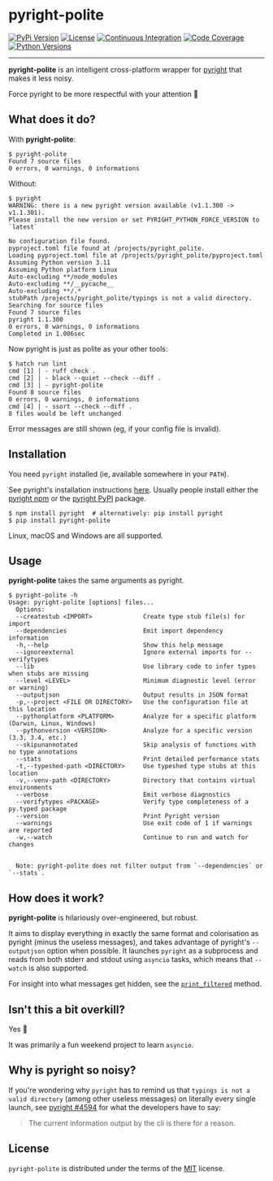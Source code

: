 # pyright-polite

[![PyPi Version][pypi-img]][pypi-url]
[![License][license-img]][license-url]
[![Continuous Integration][ci-img]][ci-url]
[![Code Coverage][coverage-img]][coverage-url]
[![Python Versions][python-img]][python-url]

[pypi-img]: https://img.shields.io/pypi/v/pyright-polite.svg
[pypi-url]: https://pypi.org/project/pyright-polite
[license-img]:  https://img.shields.io/github/license/jamielinux/pyright-polite.svg
[license-url]: https://github.com/jamielinux/pyright-polite/blob/main/LICENSE
[ci-img]: https://github.com/jamielinux/pyright-polite/actions/workflows/ci.yml/badge.svg
[ci-url]: https://github.com/jamielinux/pyright-polite/actions/workflows/ci.yml
[coverage-img]: https://img.shields.io/endpoint?url=https://gist.githubusercontent.com/jamielinux/ed2d4df7c2b137ac89778db60ef8894f/raw/pyright-polite.covbadge.json
[coverage-url]: https://github.com/jamielinux/pyright-polite/actions/workflows/ci.yml
[python-img]: https://img.shields.io/pypi/pyversions/pyright-polite.svg
[python-url]: https://pypi.org/project/pyright-polite

---

**pyright-polite** is an intelligent cross-platform wrapper for [pyright][0] that makes
it less noisy.

Force pyright to be more respectful with your attention :rotating_light:

[0]: https://github.com/microsoft/pyright

## What does it do?

With **pyright-polite**:

```console
$ pyright-polite
Found 7 source files
0 errors, 0 warnings, 0 informations
```

Without:

```console
$ pyright
WARNING: there is a new pyright version available (v1.1.300 -> v1.1.301).
Please install the new version or set PYRIGHT_PYTHON_FORCE_VERSION to `latest`

No configuration file found.
pyproject.toml file found at /projects/pyright_polite.
Loading pyproject.toml file at /projects/pyright_polite/pyproject.toml
Assuming Python version 3.11
Assuming Python platform Linux
Auto-excluding **/node_modules
Auto-excluding **/__pycache__
Auto-excluding **/.*
stubPath /projects/pyright_polite/typings is not a valid directory.
Searching for source files
Found 7 source files
pyright 1.1.300
0 errors, 0 warnings, 0 informations
Completed in 1.006sec
```

Now pyright is just as polite as your other tools:

```console
$ hatch run lint
cmd [1] | - ruff check .
cmd [2] | - black --quiet --check --diff .
cmd [3] | - pyright-polite
Found 8 source files
0 errors, 0 warnings, 0 informations
cmd [4] | - ssort --check --diff .
8 files would be left unchanged
```

Error messages are still shown (eg, if your config file is invalid).

## Installation

You need `pyright` installed (ie, available somewhere in your `PATH`).

See pyright's installation instructions [here][installation]. Usually people install
either the [pyright npm][pkg_npm] or the [pyright PyPI][pkg_pypi] package.

```console
$ npm install pyright  # alternatively: pip install pyright
$ pip install pyright-polite
```

Linux, macOS and Windows are all supported.

[pkg_pypi]: https://pypi.org/project/pyright/
[pkg_npm]: https://www.npmjs.com/package/pyright
[installation]: https://microsoft.github.io/pyright/#/installation

## Usage

**pyright-polite** takes the same arguments as pyright.

```console
$ pyright-polite -h
Usage: pyright-polite [options] files...
  Options:
  --createstub <IMPORT>              Create type stub file(s) for import
  --dependencies                     Emit import dependency information
  -h,--help                          Show this help message
  --ignoreexternal                   Ignore external imports for --verifytypes
  --lib                              Use library code to infer types when stubs are missing
  --level <LEVEL>                    Minimum diagnostic level (error or warning)
  --outputjson                       Output results in JSON format
  -p,--project <FILE OR DIRECTORY>   Use the configuration file at this location
  --pythonplatform <PLATFORM>        Analyze for a specific platform (Darwin, Linux, Windows)
  --pythonversion <VERSION>          Analyze for a specific version (3.3, 3.4, etc.)
  --skipunannotated                  Skip analysis of functions with no type annotations
  --stats                            Print detailed performance stats
  -t,--typeshed-path <DIRECTORY>     Use typeshed type stubs at this location
  -v,--venv-path <DIRECTORY>         Directory that contains virtual environments
  --verbose                          Emit verbose diagnostics
  --verifytypes <PACKAGE>            Verify type completeness of a py.typed package
  --version                          Print Pyright version
  --warnings                         Use exit code of 1 if warnings are reported
  -w,--watch                         Continue to run and watch for changes


  Note: pyright-polite does not filter output from `--dependencies` or `--stats`.

```

## How does it work?

**pyright-polite** is hilariously over-engineered, but robust.

It aims to display everything in exactly the same format and colorisation as pyright
(minus the useless messages), and takes advantage of pyright's `--outputjson` option
when possible. It launches `pyright` as a subprocess and reads from both stderr and
stdout using `asyncio` tasks, which means that `--watch` is also supported.

For insight into what messages get hidden, see the [`print_filtered`][print_filtered]
method.

[print_filtered]: https://github.com/jamielinux/pyright-polite/blob/379f5ed852388000f0c874bff089d72777c90db8/src/pyright_polite/pyright.py#L183-L233

## Isn't this a bit overkill?

Yes :rofl:

It was primarily a fun weekend project to learn `asyncio`.

## Why is pyright so noisy?

If you're wondering why `pyright` has to remind us that `typings is not a valid
directory` (among other useless messages) on literally every single launch, see
[pyright #4594][issue4594] for what the developers have to say:

> The current information output by the cli is there for a reason.

[issue4594]: https://github.com/microsoft/pyright/issues/4594

## License

`pyright-polite` is distributed under the terms of the [MIT][license] license.

[license]: https://spdx.org/licenses/MIT.html
